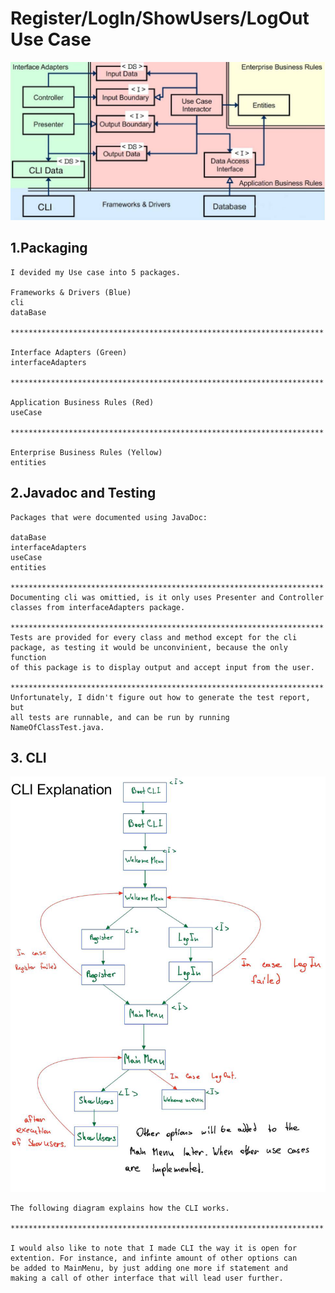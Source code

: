 # Register/LogIn/ShowUsers/LogOut Use Case

![CAExplanation](images/CAExplanation.png)

 ## 1.Packaging

    I devided my Use case into 5 packages.
    
    Frameworks & Drivers (Blue)
    cli
    dataBase
    
    **********************************************************************
    
    Interface Adapters (Green)
    interfaceAdapters

    **********************************************************************

    Application Business Rules (Red)
    useCase

    **********************************************************************

    Enterprise Business Rules (Yellow)
    entities
    


## 2.Javadoc and Testing
    
    Packages that were documented using JavaDoc:

    dataBase
    interfaceAdapters
    useCase
    entities
    
    **********************************************************************
    Documenting cli was omittied, is it only uses Presenter and Controller
    classes from interfaceAdapters package.

    **********************************************************************
    Tests are provided for every class and method except for the cli
    package, as testing it would be unconvinient, because the only function
    of this package is to display output and accept input from the user.

    **********************************************************************
    Unfortunately, I didn't figure out how to generate the test report, but
    all tests are runnable, and can be run by running NameOfClassTest.java.
    



## 3. CLI

![CLIExplanation](images/CLIExplanation.png)

    The following diagram explains how the CLI works.

    **********************************************************************

    I would also like to note that I made CLI the way it is open for 
    extention. For instance, and infinte amount of other options can
    be added to MainMenu, by just adding one more if statement and
    making a call of other interface that will lead user further.
    
